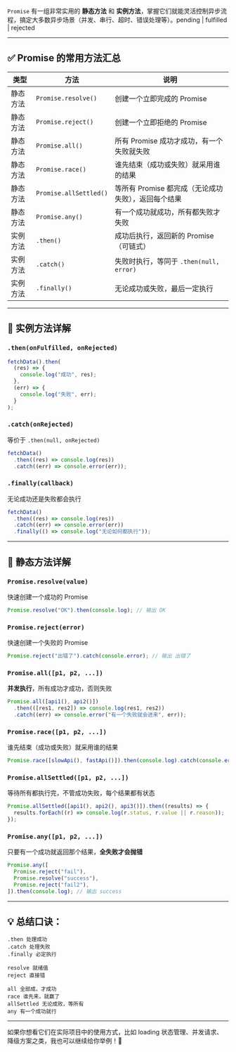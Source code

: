 `Promise` 有一组非常实用的 **静态方法** 和 **实例方法**，掌握它们就能灵活控制异步流程，搞定大多数异步场景（并发、串行、超时、错误处理等）。pending | fulfilled | rejected

---

## ✅ Promise 的常用方法汇总

| 类型     | 方法                   | 说明                                                |
| -------- | ---------------------- | --------------------------------------------------- |
| 静态方法 | `Promise.resolve()`    | 创建一个立即完成的 Promise                          |
| 静态方法 | `Promise.reject()`     | 创建一个立即拒绝的 Promise                          |
| 静态方法 | `Promise.all()`        | 所有 Promise 成功才成功，有一个失败就失败           |
| 静态方法 | `Promise.race()`       | 谁先结束（成功或失败）就采用谁的结果                |
| 静态方法 | `Promise.allSettled()` | 等所有 Promise 都完成（无论成功失败），返回每个结果 |
| 静态方法 | `Promise.any()`        | 有一个成功就成功，所有都失败才失败                  |
| 实例方法 | `.then()`              | 成功后执行，返回新的 Promise（可链式）              |
| 实例方法 | `.catch()`             | 失败时执行，等同于 `.then(null, error)`             |
| 实例方法 | `.finally()`           | 无论成功或失败，最后一定执行                        |

---

## 🧪 实例方法详解

### `.then(onFulfilled, onRejected)`

```js
fetchData().then(
  (res) => {
    console.log("成功", res);
  },
  (err) => {
    console.log("失败", err);
  }
);
```

### `.catch(onRejected)`

等价于 `.then(null, onRejected)`

```js
fetchData()
  .then((res) => console.log(res))
  .catch((err) => console.error(err));
```

### `.finally(callback)`

无论成功还是失败都会执行

```js
fetchData()
  .then((res) => console.log(res))
  .catch((err) => console.error(err))
  .finally(() => console.log("无论如何都执行"));
```

---

## 🚀 静态方法详解

### `Promise.resolve(value)`

快速创建一个成功的 Promise

```js
Promise.resolve("OK").then(console.log); // 输出 OK
```

### `Promise.reject(error)`

快速创建一个失败的 Promise

```js
Promise.reject("出错了").catch(console.error); // 输出 出错了
```

### `Promise.all([p1, p2, ...])`

**并发执行**，所有成功才成功，否则失败

```js
Promise.all([api1(), api2()])
  .then(([res1, res2]) => console.log(res1, res2))
  .catch((err) => console.error("有一个失败就会进来", err));
```

### `Promise.race([p1, p2, ...])`

谁先结束（成功或失败）就采用谁的结果

```js
Promise.race([slowApi(), fastApi()]).then(console.log).catch(console.error);
```

### `Promise.allSettled([p1, p2, ...])`

等待所有都执行完，不管成功失败，每个结果都有状态

```js
Promise.allSettled([api1(), api2(), api3()]).then((results) => {
  results.forEach((r) => console.log(r.status, r.value || r.reason));
});
```

### `Promise.any([p1, p2, ...])`

只要有一个成功就返回那个结果，**全失败才会抛错**

```js
Promise.any([
  Promise.reject("fail"),
  Promise.resolve("success"),
  Promise.reject("fail2"),
]).then(console.log); // 输出 success
```

---

## 💡 总结口诀：

```
.then 处理成功
.catch 处理失败
.finally 必定执行

resolve 就绪值
reject 直接错

all 全部成，才成功
race 谁先来，就赢了
allSettled 无论成败，等所有
any 有一个成功就行
```

---

如果你想看它们在实际项目中的使用方式，比如 loading 状态管理、并发请求、降级方案之类，我也可以继续给你举例！👀
